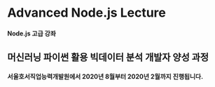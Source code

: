 # Advanced Node.js Lecture

#### Node.js 고급 강좌

## 머신러닝 파이썬 활용 빅데이터 분석 개발자 양성 과정

#### 서울호서직업능력개발원에서 2020년 8월부터 2020년 2월까지 진행됩니다.
